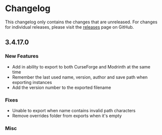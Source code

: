 # Changelog

This changelog only contains the changes that are unreleased. For changes for individual releases, please visit the
[releases](https://github.com/ATLauncher/ATLauncher/releases) page on GitHub.

## 3.4.17.0

### New Features
- Add in ability to export to both CurseForge and Modrinth at the same time
- Remember the last used name, version, author and save path when exporting instances
- Add the version number to the exported filename

### Fixes
- Unable to export when name contains invalid path characters
- Remove overrides folder from exports when it's empty

### Misc

